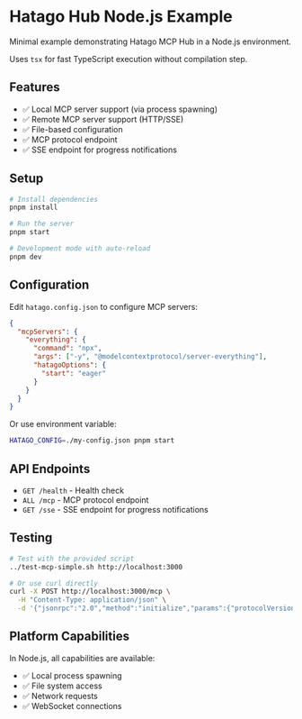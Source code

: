 # Hatago Hub Node.js Example

Minimal example demonstrating Hatago MCP Hub in a Node.js environment.

Uses `tsx` for fast TypeScript execution without compilation step.

## Features

- ✅ Local MCP server support (via process spawning)
- ✅ Remote MCP server support (HTTP/SSE)
- ✅ File-based configuration
- ✅ MCP protocol endpoint
- ✅ SSE endpoint for progress notifications

## Setup

```bash
# Install dependencies
pnpm install

# Run the server
pnpm start

# Development mode with auto-reload
pnpm dev
```

## Configuration

Edit `hatago.config.json` to configure MCP servers:

```json
{
  "mcpServers": {
    "everything": {
      "command": "npx",
      "args": ["-y", "@modelcontextprotocol/server-everything"],
      "hatagoOptions": {
        "start": "eager"
      }
    }
  }
}
```

Or use environment variable:

```bash
HATAGO_CONFIG=./my-config.json pnpm start
```

## API Endpoints

- `GET /health` - Health check
- `ALL /mcp` - MCP protocol endpoint
- `GET /sse` - SSE endpoint for progress notifications

## Testing

```bash
# Test with the provided script
../test-mcp-simple.sh http://localhost:3000

# Or use curl directly
curl -X POST http://localhost:3000/mcp \
  -H "Content-Type: application/json" \
  -d '{"jsonrpc":"2.0","method":"initialize","params":{"protocolVersion":"2025-06-18","capabilities":{}},"id":1}'
```

## Platform Capabilities

In Node.js, all capabilities are available:

- ✅ Local process spawning
- ✅ File system access
- ✅ Network requests
- ✅ WebSocket connections
